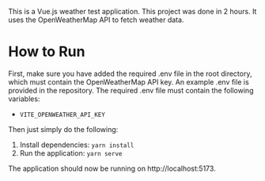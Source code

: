 This is a Vue.js weather test application. This project was done in 2 hours. It uses the OpenWeatherMap API to fetch weather data.

# How to Run
First, make sure you have added the required .env file in the root directory, which must contain the OpenWeatherMap API key.
An example .env file is provided in the repository.
The required .env file must contain the following variables:
- `VITE_OPENWEATHER_API_KEY`

Then just simply do the following:
1. Install dependencies: `yarn install`
2. Run the application: `yarn serve`

The application should now be running on http://localhost:5173.
